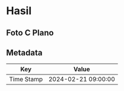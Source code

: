 # Hasil

## Foto C Plano


## Metadata

| Key        | Value               |
| ---------- | ------------------- |
| Time Stamp | 2024-02-21 09:00:00 |



